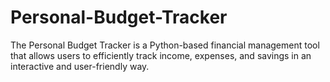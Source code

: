 # Personal-Budget-Tracker
The Personal Budget Tracker is a Python-based financial management tool that allows users to efficiently track income, expenses, and savings in an interactive and user-friendly way. 
